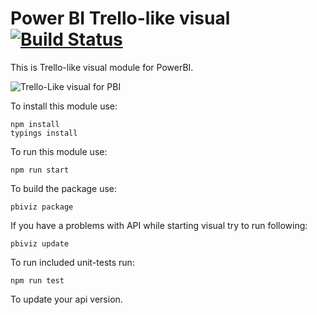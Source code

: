 # Power BI Trello-like visual [![Build Status](https://travis-ci.org/cloady/powerbi-visuals-trello.svg?branch=master)](https://travis-ci.org/cloady/powerbi-visuals-trello)

This is Trello-like visual module for PowerBI.

![Trello-Like visual for PBI](https://github.com/cloady/powerbi-visuals-trello/raw/master/assets/showcase.gif)

To install this module use:

```
npm install
typings install
```

To run this module use:

```
npm run start
```

To build the package use:

```
pbiviz package
```

If you have a problems with API while starting visual try to run following:

```
pbiviz update
```

To run included unit-tests run:
```
npm run test
```

To update your api version.